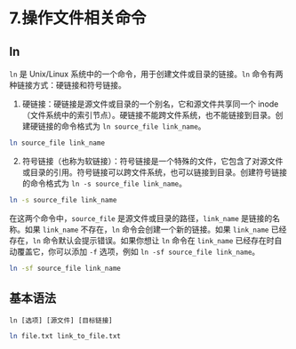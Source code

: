 # 7.操作文件相关命令

## ln

`ln` 是 Unix/Linux 系统中的一个命令，用于创建文件或目录的链接。`ln` 命令有两种链接方式：硬链接和符号链接。

1. 硬链接：硬链接是源文件或目录的一个别名，它和源文件共享同一个 inode（文件系统中的索引节点）。硬链接不能跨文件系统，也不能链接到目录。创建硬链接的命令格式为 `ln source_file link_name`。

```bash
ln source_file link_name
```

2. 符号链接（也称为软链接）：符号链接是一个特殊的文件，它包含了对源文件或目录的引用。符号链接可以跨文件系统，也可以链接到目录。创建符号链接的命令格式为 `ln -s source_file link_name`。

```bash
ln -s source_file link_name
```

在这两个命令中，`source_file` 是源文件或目录的路径，`link_name` 是链接的名称。如果 `link_name` 不存在，`ln` 命令会创建一个新的链接。如果 `link_name` 已经存在，`ln` 命令默认会提示错误。如果你想让 `ln` 命令在 `link_name` 已经存在时自动覆盖它，你可以添加 `-f` 选项，例如 `ln -sf source_file link_name`。

```bash
ln -sf source_file link_name
```

## 基本语法

```
ln [选项] [源文件] [目标链接]
```

```bash
ln file.txt link_to_file.txt
```

